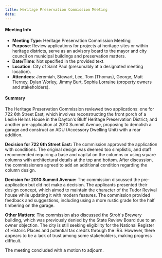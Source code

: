 ```yaml
---
title: Heritage Preservation Commission Meeting 
date: 
---
```

#### Meeting Info
* **Meeting Type**: Heritage Preservation Commission Meeting
* **Purpose**: Review applications for projects at heritage sites or within heritage districts, serve as an advisory board to the mayor and city council on municipal buildings and preservation matters.
* **Date/Time**: Not specified in the provided text.
* **Location**: City of Saint Paul (presumably at a designated meeting location).
* **Attendees**: Jeremiah, Stewart, Lee, Tom (Thomas), George, Matt Tierney, Dylan Worley, Jimmy Burt, Sophia Lorraine (property owners and stakeholders).

#### Summary
The Heritage Preservation Commission reviewed two applications: one for 722 6th Street East, which involves reconstructing the front porch of a Leslie Helms House in the Dayton's Bluff Heritage Preservation District; and another pre-application at 2010 Summit Avenue, proposing to demolish a garage and construct an ADU (Accessory Dwelling Unit) with a rear addition.

**Decision for 722 6th Street East:**
The commission approved the application with conditions. The original design was deemed too simplistic, and staff recommended requiring a base and capital on the columns or using square columns with architectural details at the top and bottom. After discussion, the commissioners agreed to add an additional condition regarding the column design.

**Decision for 2010 Summit Avenue:**
The commission discussed the pre-application but did not make a decision. The applicants presented their design concept, which aimed to maintain the character of the Tudor Revival house while updating it with modern features. The commission provided feedback and suggestions, including using a more rustic grade for the half timbering on the garage.

**Other Matters:**
The commission also discussed the Stroh's Brewery building, which was previously denied by the State Review Board due to an owner objection. The city is still seeking eligibility for the National Register of Historic Places and potential tax credits through the IRS. However, there appears to be a lack of trust among some stakeholders, making progress difficult.

The meeting concluded with a motion to adjourn.

